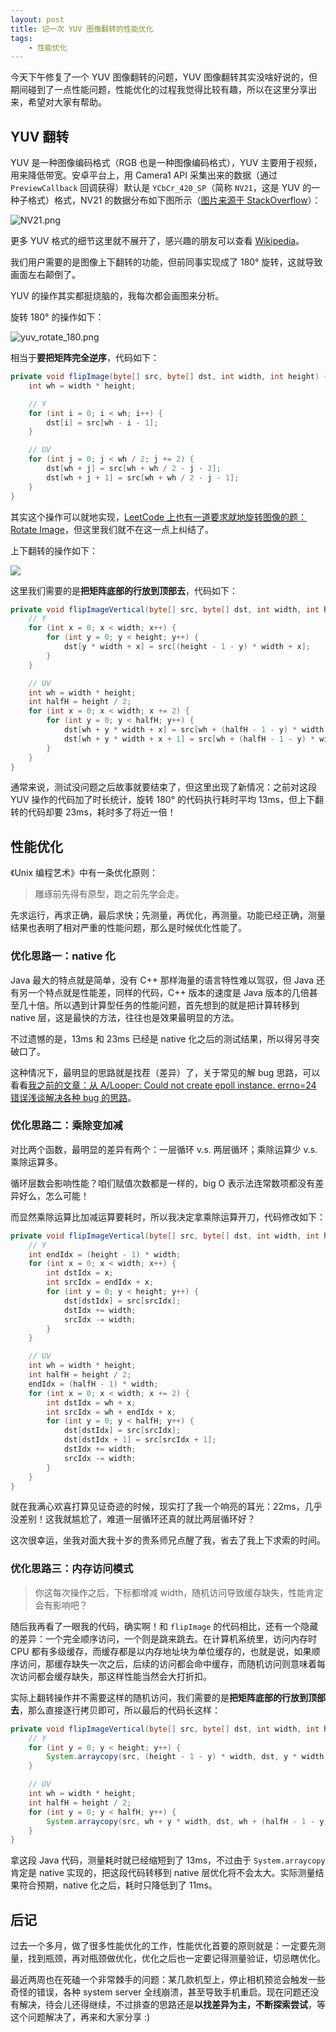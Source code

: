```yaml
---
layout: post
title: 记一次 YUV 图像翻转的性能优化
tags:
    - 性能优化
---
```


今天下午修复了一个 YUV 图像翻转的问题，YUV 图像翻转其实没啥好说的，但期间碰到了一点性能问题，性能优化的过程我觉得比较有趣，所以在这里分享出来，希望对大家有帮助。

## YUV 翻转

YUV 是一种图像编码格式（RGB 也是一种图像编码格式），YUV 主要用于视频，用来降低带宽。安卓平台上，用 Camera1 API 采集出来的数据（通过 `PreviewCallback` 回调获得）默认是 `YCbCr_420_SP`（简称 `NV21`，这是 YUV 的一种子格式）格式，NV21 的数据分布如下图所示（[图片来源于 StackOverflow](https://stackoverflow.com/q/5272388/3077508)）：

![NV21.png](https://imgs.piasy.com/2017-05-24-NV21.png)

更多 YUV 格式的细节这里就不展开了，感兴趣的朋友可以查看 [Wikipedia](https://en.wikipedia.org/wiki/YUV)。

我们用户需要的是图像上下翻转的功能，但前同事实现成了 180° 旋转，这就导致画面左右颠倒了。

YUV 的操作其实都挺烧脑的，我每次都会画图来分析。

旋转 180° 的操作如下：

![yuv_rotate_180.png](https://imgs.piasy.com/2017-05-24-yuv_rotate_180.png)

相当于**要把矩阵完全逆序**，代码如下：

``` java
private void flipImage(byte[] src, byte[] dst, int width, int height) {
    int wh = width * height;

    // Y
    for (int i = 0; i < wh; i++) {
        dst[i] = src[wh - i - 1];
    }

    // UV
    for (int j = 0; j < wh / 2; j += 2) {
        dst[wh + j] = src[wh + wh / 2 - j - 2];
        dst[wh + j + 1] = src[wh + wh / 2 - j - 1];
    }
}
```

其实这个操作可以就地实现，[LeetCode 上也有一道要求就地旋转图像的题：Rotate Image](https://leetcode.com/problems/rotate-image/)，但这里我们就不在这一点上纠结了。

上下翻转的操作如下：

![](https://imgs.piasy.com/2017-05-24-yuv_flip_vertical.png)

这里我们需要的是**把矩阵底部的行放到顶部去**，代码如下：

``` java
private void flipImageVertical(byte[] src, byte[] dst, int width, int height) {
    // Y
    for (int x = 0; x < width; x++) {
        for (int y = 0; y < height; y++) {
            dst[y * width + x] = src[(height - 1 - y) * width + x];
        }
    }

    // UV
    int wh = width * height;
    int halfH = height / 2;
    for (int x = 0; x < width; x += 2) {
        for (int y = 0; y < halfH; y++) {
            dst[wh + y * width + x] = src[wh + (halfH - 1 - y) * width + x];
            dst[wh + y * width + x + 1] = src[wh + (halfH - 1 - y) * width + x + 1];
        }
    }
}
```

通常来说，测试没问题之后故事就要结束了，但这里出现了新情况：之前对这段 YUV 操作的代码加了时长统计，旋转 180° 的代码执行耗时平均 13ms，但上下翻转的代码却要 23ms，耗时多了将近一倍！

## 性能优化

《Unix 编程艺术》中有一条优化原则：

> 雕琢前先得有原型，跑之前先学会走。

先求运行，再求正确，最后求快；先测量，再优化，再测量。功能已经正确，测量结果也表明了相对严重的性能问题，那么是时候优化性能了。

### 优化思路一：native 化

Java 最大的特点就是简单，没有 C++ 那样海量的语言特性难以驾驭，但 Java 还有另一个特点就是性能差，同样的代码，C++ 版本的速度是 Java 版本的几倍甚至几十倍。所以遇到计算型任务的性能问题，首先想到的就是把计算转移到 native 层，这是最快的方法，往往也是效果最明显的方法。

不过遗憾的是，13ms 和 23ms 已经是 native 化之后的测试结果，所以得另寻突破口了。

这种情况下，最明显的思路就是找茬（差异）了，关于常见的解 bug 思路，可以看看[我之前的文章：从 A/Looper: Could not create epoll instance. errno=24 错误浅谈解决各种 bug 的思路](/2016/03/16/Looper-crash/)。

### 优化思路二：乘除变加减

对比两个函数，最明显的差异有两个：一层循环 v.s. 两层循环；乘除运算少 v.s. 乘除运算多。

循环层数会影响性能？咱们赋值次数都是一样的，big O 表示法连常数项都没有差异好么，怎么可能！

而显然乘除运算比加减运算要耗时，所以我决定拿乘除运算开刀，代码修改如下：

``` java
private void flipImageVertical(byte[] src, byte[] dst, int width, int height) {
    // Y
    int endIdx = (height - 1) * width;
    for (int x = 0; x < width; x++) {
        int dstIdx = x;
        int srcIdx = endIdx + x;
        for (int y = 0; y < height; y++) {
            dst[dstIdx] = src[srcIdx];
            dstIdx += width;
            srcIdx -= width;
        }
    }

    // UV
    int wh = width * height;
    int halfH = height / 2;
    endIdx = (halfH - 1) * width;
    for (int x = 0; x < width; x += 2) {
        int dstIdx = wh + x;
        int srcIdx = wh + endIdx + x;
        for (int y = 0; y < halfH; y++) {
            dst[dstIdx] = src[srcIdx];
            dst[dstIdx + 1] = src[srcIdx + 1];
            dstIdx += width;
            srcIdx -= width;
        }
    }
}
```

就在我满心欢喜打算见证奇迹的时候，现实打了我一个响亮的耳光：22ms，几乎没差别！这我就尴尬了，难道一层循环还真的就比两层循环好？

这次很幸运，坐我对面大我十岁的贵系师兄点醒了我，省去了我上下求索的时间。

### 优化思路三：内存访问模式

> 你这每次操作之后，下标都增减 width，随机访问导致缓存缺失，性能肯定会有影响吧？

随后我再看了一眼我的代码，确实啊！和 `flipImage` 的代码相比，还有一个隐藏的差异：一个完全顺序访问，一个则是跳来跳去。在计算机系统里，访问内存时 CPU 都有多级缓存，而缓存都是以内存地址块为单位缓存的，也就是说，如果顺序访问，那缓存缺失一次之后，后续的访问都会命中缓存，而随机访问则意味着每次访问都会缓存缺失，那这样性能当然会大打折扣。

实际上翻转操作并不需要这样的随机访问，我们需要的是**把矩阵底部的行放到顶部去**，那么直接逐行拷贝即可，所以最后的代码长这样：

``` java
private void flipImageVertical(byte[] src, byte[] dst, int width, int height) {
    // Y
    for (int y = 0; y < height; y++) {
        System.arraycopy(src, (height - 1 - y) * width, dst, y * width, width);
    }

    // UV
    int wh = width * height;
    int halfH = height / 2;
    for (int y = 0; y < halfH; y++) {
        System.arraycopy(src, wh + y * width, dst, wh + (halfH - 1 - y) * width, width);
    }
}
```

拿这段 Java 代码，测量耗时就已经缩短到了 13ms，不过由于 `System.arraycopy` 肯定是 native 实现的，把这段代码转移到 native 层优化将不会太大。实际测量结果符合预期，native 化之后，耗时只降低到了 11ms。

## 后记

过去一个多月，做了很多性能优化的工作，性能优化首要的原则就是：一定要先测量，找到瓶颈，再对瓶颈做优化，优化之后也一定要记得测量验证，切忌瞎优化。

最近两周也在死磕一个非常棘手的问题：某几款机型上，停止相机预览会触发一些奇怪的错误，各种 system server 全线崩溃，甚至导致手机重启。现在问题还没有解决，待会儿还得继续，不过排查的思路还是**以找差异为主，不断探索尝试**，等这个问题解决了，再来和大家分享 :)
